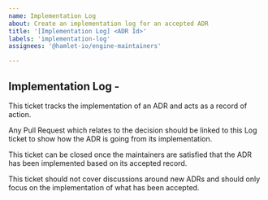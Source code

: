 ```yaml
---
name: Implementation Log
about: Create an implementation log for an accepted ADR
title: '[Implementation Log] <ADR Id>'
labels: 'implementation-log'
assignees: '@hamlet-io/engine-maintainers'

---
```


## Implementation Log - <ADR Id>
<!-- ADR Id is the id of the accepted ADR -->

This ticket tracks the implementation of an ADR and acts as a record of action.

Any Pull Request which relates to the decision should be linked to this Log ticket to show how the ADR is going from its implementation.

This ticket can be closed once the maintainers are satisfied that the ADR has been implemented based on its accepted record.

This ticket should not cover discussions around new ADRs and should only focus on the implementation of what has been accepted.
